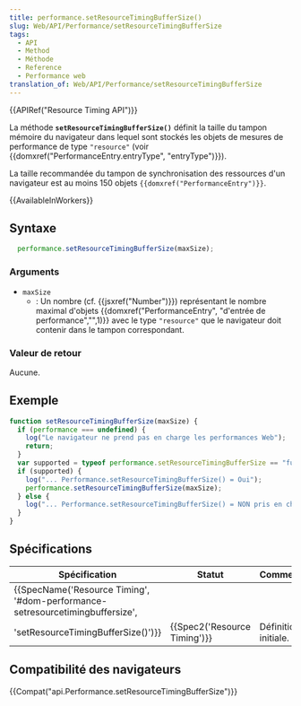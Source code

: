 ```yaml
---
title: performance.setResourceTimingBufferSize()
slug: Web/API/Performance/setResourceTimingBufferSize
tags:
  - API
  - Method
  - Méthode
  - Reference
  - Performance web
translation_of: Web/API/Performance/setResourceTimingBufferSize
---
```

{{APIRef("Resource Timing API")}}

La méthode **`setResourceTimingBufferSize()`** définit la taille du tampon mémoire du navigateur dans lequel sont stockés les objets de mesures de performance de type `"resource"` (voir {{domxref("PerformanceEntry.entryType", "entryType")}}).

La taille recommandée du tampon de synchronisation des ressources d'un navigateur est au moins 150 objets `{{domxref("PerformanceEntry")}}`.

{{AvailableInWorkers}}

## Syntaxe

```js
  performance.setResourceTimingBufferSize(maxSize);
```

### Arguments

- `maxSize`
  - : Un nombre (cf. {{jsxref("Number")}}) représentant le nombre maximal d'objets {{domxref("PerformanceEntry", "d'entrée de performance","",1)}} avec le type `"resource"` que le navigateur doit contenir dans le tampon correspondant.

### Valeur de retour

Aucune.

## Exemple

```js
function setResourceTimingBufferSize(maxSize) {
  if (performance === undefined) {
    log("Le navigateur ne prend pas en charge les performances Web");
    return;
  }
  var supported = typeof performance.setResourceTimingBufferSize == "function";
  if (supported) {
    log("... Performance.setResourceTimingBufferSize() = Oui");
    performance.setResourceTimingBufferSize(maxSize);
  } else {
    log("... Performance.setResourceTimingBufferSize() = NON pris en charge");
  }
}
```

## Spécifications

| Spécification                                                                                                                                                    | Statut                               | Commentaire          |
| ---------------------------------------------------------------------------------------------------------------------------------------------------------------- | ------------------------------------ | -------------------- |
| {{SpecName('Resource Timing', '#dom-performance-setresourcetimingbuffersize',
        'setResourceTimingBufferSize()')}} | {{Spec2('Resource Timing')}} | Définition initiale. |

## Compatibilité des navigateurs

{{Compat("api.Performance.setResourceTimingBufferSize")}}
